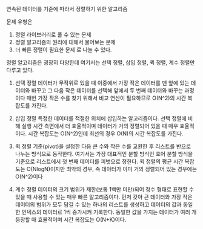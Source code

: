연속된 데이터를 기준에 따라서 정렬하기 위한 알고리즘

문제 유형은 

1. 정렬 라이브러리로 풀 수 있는 문제
2. 정렬 알고리즘의 원리에 대해서 물어보는 문제
3. 더 빠른 정렬이 필요한 문제
로 나눌 수 있다.

정렬 알고리즘은 굉장히 다양한데 여기서는 선택 정렬, 삽입 정렬, 퀵 정렬, 계수 정렬만 다루고 있다.

1. 선택 정렬 
    데이터가 무작위로 있을 때 이중에서 가장 작은 데이터를 맨 앞에 있는 데이터와 바꾸고 그 다음 작은 데이터를 선택해 앞에서 두 번째 데이터와 바꾸는 과정이다
    매번 가장 작은 수를 찾기 위해서 비교 연산이 필요하므로 O(N^2)의 시간 복잡도를 가진다.

2. 삽입 정렬
    특정한 데이터를 적절한 위치에 삽입하는 알고리즘이다.
    선택 정렬에 비해 실행 시간 측면에서 더 효율적이며 데이터가 거의 정렬되어 있을 때 매우 효율적이다. 
    시간 복잡도는 O(N^2)인데 최선의 경우 O(N)의 시간 복잡도를 가진다.
    
3. 퀵 정렬
    기준(pivot)을 설정한 다음 큰 수와 작은 수를 교환한 후 리스트를 반으로 나누는 방식으로 동작한다. 
    여기서는 가장 대표적인 분할 방식인 호어 분할 방식을 기준으로 리스트에서 첫 번째 데이터를 피벗으로 정한다.
    퀵 정렬의 평균 시간 복잡도는 O(NlogN)이지만 최악의 경우, 즉 데아터가 이미 거의 정렬되어 있는 경우에는 O(N^2)이다
    
4. 계수 정렬
    데이터의 크기 범위가 제한(보통 1백만 미만)되어 정수 형태로 표현할 수 있을 때 사용할 수 있는 매우 빠른 알고리즘이다.
    먼저 갖아 큰 데이터와 가장 작은 데이터의 범위가 모두 담길 수 있는 하나의 리스트를 생성하고 데이터의 값과 동일한 인덱스의 데이터르 1씩 증가시켜 기록한다.
    동일한 값을 가지는 데이터가 여러 개 등장할 때 효율적이며 시간 복잡도는 O(N+K)이다.
